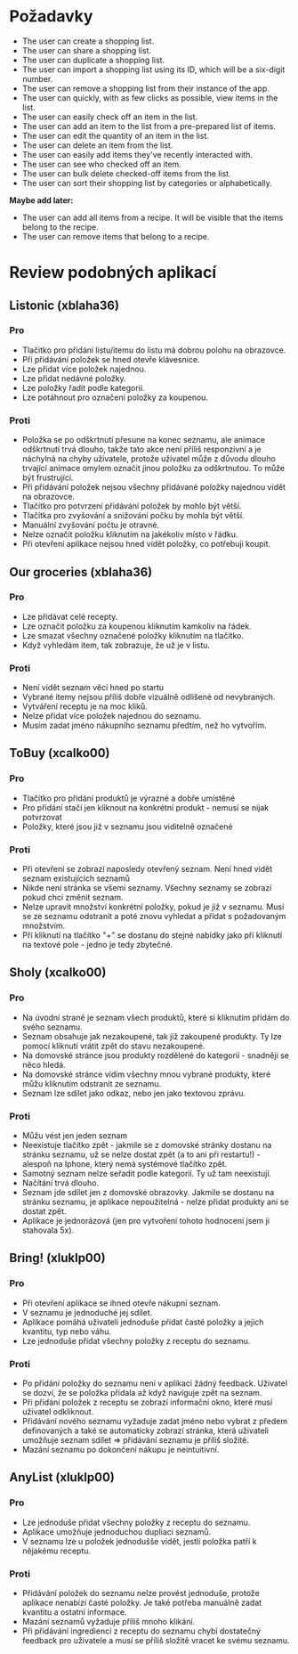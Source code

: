 # Požadavky

- The user can create a shopping list.
- The user can share a shopping list.
- The user can duplicate a shopping list.
- The user can import a shopping list using its ID, which will be a six-digit number.
- The user can remove a shopping list from their instance of the app.
- The user can quickly, with as few clicks as possible, view items in the list.
- The user can easily check off an item in the list.
- The user can add an item to the list from a pre-prepared list of items.
- The user can edit the quantity of an item in the list.
- The user can delete an item from the list.
- The user can easily add items they've recently interacted with.
- The user can see who checked off an item.
- The user can bulk delete checked-off items from the list.
- The user can sort their shopping list by categories or alphabetically.

**Maybe add later:**

- The user can add all items from a recipe. It will be visible that the items belong to the recipe.
- The user can remove items that belong to a recipe.


# Review podobných aplikací

## Listonic (xblaha36)

### Pro

 - Tlačitko pro přidání listu/itemu do listu má dobrou polohu na obrazovce.
 - Při přidávání položek se hned otevře klávesnice.
 - Lze přidat více položek najednou.
 - Lze přidat nedávné položky.
 - Lze položky řadit podle kategorií.
 - Lze potáhnout pro označení položky za koupenou.

### Proti

 - Položka se po odškrtnutí přesune na konec seznamu, ale animace odškrtnutí trvá dlouho, takže tato akce není příliš responzivní a je náchylná na chyby uživatele, protože uživatel může z důvodu dlouho trvající animace omylem označit jinou položku za odškrtnutou. To může být frustrující.
 - Při přidávání položek nejsou všechny přidávané položky najednou vidět na obrazovce.
 - Tlačítko pro potvrzení přidávání položek by mohlo být větší.
 - Tlačítka pro zvyšování a snižování počku by mohla být větší.
 - Manuální zvyšování počtu je otravné.
 - Nelze označit položku kliknutím na jakékoliv místo v řádku.
 - Při otevření aplikace nejsou hned vidět položky, co potřebuji koupit.

## Our groceries (xblaha36)

### Pro

 - Lze přidávat celé recepty.
 - Lze označit položku za koupenou kliknutím kamkoliv na řádek.
 - Lze smazat všechny označené položky kliknutím na tlačítko.
 - Když vyhledám item, tak zobrazuje, že už je v listu.

### Proti

 - Není vidět seznam věcí hned po startu
 - Vybrané itemy nejsou příliš dobře vizuálně odlišené od nevybraných.
 - Vytváření receptu je na moc kliků.
 - Nelze přidat více položek najednou do seznamu.
 - Musím zadat jméno nákupního seznamu předtím, než ho vytvořím.

## ToBuy (xcalko00)

### Pro

- Tlačítko pro přidání produktů je výrazné a dobře umístěné
- Pro přidání stačí jen kliknout na konkrétní produkt - nemusí se nijak potvrzovat
- Položky, které jsou již v seznamu jsou viditelně označené

### Proti

- Při otevření se zobrazí naposledy otevřený seznam. Není hned vidět seznam existujících seznamů
- Nikde není stránka se všemi seznamy. Všechny seznamy se zobrazí pokud chci změnit seznam.
- Nelze upravit množství konkrétní položky, pokud je již v seznamu. Musí se ze seznamu odstranit a poté znovu vyhledat a přidat s požadovaným množstvím.
- Pří kliknutí na tlačítko "+" se dostanu do stejné nabídky jako při kliknutí na textové pole - jedno je tedy zbytečné.

## Sholy (xcalko00)

### Pro
- Na úvodní straně je seznam všech produktů, které si kliknutím přidám do svého seznamu.
- Seznam obsahuje jak nezakoupené, tak již zakoupené produkty. Ty lze pomocí kliknutí vrátit zpět do stavu nezakoupené.
- Na domovské stránce jsou produkty rozdělené do kategorií - snadněji se něco hledá.
- Na domovské stránce vidím všechny mnou vybrané produkty, které můžu kliknutím odstranit ze seznamu.
- Seznam lze sdílet jako odkaz, nebo jen jako textovou zprávu.

### Proti
- Můžu vést jen jeden seznam
- Neexistuje tlačítko zpět - jakmile se z domovské stránky dostanu na stránku seznamu, už se nelze dostat zpět (a to ani při restartu!) - alespoň na Iphone, který nemá systémové tlačítko zpět.
- Samotný seznam nelze seřadit podle kategorií. Ty už tam neexistují.
- Načítání trvá dlouho.
- Seznam jde sdílet jen z domovské obrazovky. Jakmile se dostanu na stránku seznamu, je aplikace nepoužitelná - nelze přidat produkty ani se dostat zpět.
- Aplikace je jednorázová (jen pro vytvoření tohoto hodnocení jsem ji stahovala 5x).

## Bring! (xluklp00)

### Pro
- Při otevření aplikace se ihned otevře nákupní seznam.
- V seznamu je jednoduché jej sdílet.
- Aplikace pomáhá uživateli jednoduše přidat časté položky a jejich kvantitu, typ nebo váhu.
- Lze jednoduše přidat všechny položky z receptu do seznamu.


### Proti
- Po přidání položky do seznamu není v aplikaci žádný feedback. Uživatel se dozví, že se položka přidala až když naviguje zpět na seznam.
- Při přidání položek z receptu se zobrazí informační okno, které musí uživatel odkliknout.
- Přidávání nového seznamu vyžaduje zadat jméno nebo vybrat z předem definovaných a také se automaticky zobrazí stránka, která uživateli umožňuje seznam sdílet => přidávání seznamu je příliš složité.
- Mazání seznamu po dokončení nákupu je neintuitivní.

## AnyList (xluklp00)

### Pro
- Lze jednoduše přidat všechny položky z receptu do seznamu.
- Aplikace umožňuje jednoduchou dupliaci seznamů.
- V seznamu lze u položek jednodušše vidět, jestli položka patří k nějakému receptu.

### Proti

- Přidávání položek do seznamu nelze provést jednoduše, protože aplikace nenabízí časté položky. Je také potřeba manuálně zadat kvantitu a ostatní informace.
- Mazání seznamů vyžaduje příliš mnoho klikání.
- Při přidávání ingrediencí z receptu do seznamu chybí dostatečný feedback pro uživatele a musí se příliš složitě vracet ke svému seznamu.
